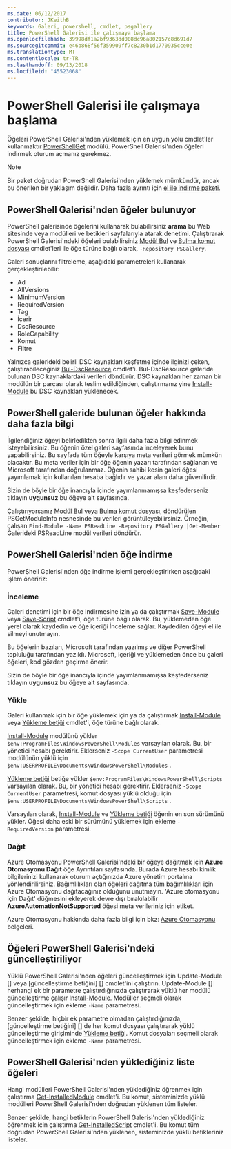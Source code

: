 ```yaml
---
ms.date: 06/12/2017
contributor: JKeithB
keywords: Galeri, powershell, cmdlet, psgallery
title: PowerShell Galerisi ile çalışmaya başlama
ms.openlocfilehash: 39998df1a2bf9363dd008dc96a802157c8d691d7
ms.sourcegitcommit: e46b868f56f359909ff7c8230b1d1770935cce0e
ms.translationtype: MT
ms.contentlocale: tr-TR
ms.lasthandoff: 09/13/2018
ms.locfileid: "45523068"
---
```

# <a name="get-started-with-the-powershell-gallery"></a>PowerShell Galerisi ile çalışmaya başlama

Öğeleri PowerShell Galerisi'nden yüklemek için en uygun yolu cmdlet'ler kullanmaktır [PowerShellGet](/powershell/module/powershellget) modülü. PowerShell Galerisi'nden öğeleri indirmek oturum açmanız gerekmez.

> [!NOTE]
> Bir paket doğrudan PowerShell Galerisi'nden yüklemek mümkündür, ancak bu önerilen bir yaklaşım değildir. Daha fazla ayrıntı için [el ile indirme paketi](https://msdn.microsoft.com/en-us/powershell/gallery/psgallery/how-to/working-with-items/manual-download.md).  


## <a name="discovering-items-from-the-powershell-gallery"></a>PowerShell Galerisi'nden öğeler bulunuyor

PowerShell galerisinde öğelerini kullanarak bulabilirsiniz **arama** bu Web sitesinde veya modülleri ve betikleri sayfalarıyla atarak denetimi. Çalıştırarak PowerShell Galerisi'ndeki öğeleri bulabilirsiniz [Modül Bul][] ve [Bulma komut dosyası][] cmdlet'leri ile öğe türüne bağlı olarak, `-Repository PSGallery`.

Galeri sonuçlarını filtreleme, aşağıdaki parametreleri kullanarak gerçekleştirilebilir:

- Ad
- AllVersions
- MinimumVersion
- RequiredVersion
- Tag
- İçerir
- DscResource
- RoleCapability
- Komut
- Filtre

Yalnızca galerideki belirli DSC kaynakları keşfetme içinde ilginizi çeken, çalıştırabileceğiniz [Bul-DscResource] cmdlet'i. Bul-DscResource galeride bulunan DSC kaynaklardaki verileri döndürür.
DSC kaynakları her zaman bir modülün bir parçası olarak teslim edildiğinden, çalıştırmanız yine [Install-Module][] bu DSC kaynakları yüklenecek.

## <a name="learning-about-items-in-the-powershell-gallery"></a>PowerShell galeride bulunan öğeler hakkında daha fazla bilgi

İlgilendiğiniz öğeyi belirledikten sonra ilgili daha fazla bilgi edinmek isteyebilirsiniz. Bu öğenin özel galeri sayfasında inceleyerek bunu yapabilirsiniz. Bu sayfada tüm öğeyle karşıya meta verileri görmek mümkün olacaktır. Bu meta veriler için bir öğe öğenin yazarı tarafından sağlanan ve Microsoft tarafından doğrulanmaz. Öğenin sahibi kesin galeri öğesi yayımlamak için kullanılan hesaba bağlıdır ve yazar alanı daha güvenilirdir.

Sizin de böyle bir öğe inancıyla içinde yayımlanmamışsa keşfederseniz tıklayın **uygunsuz** bu öğeye ait sayfasında.

Çalıştırıyorsanız [Modül Bul][] veya [Bulma komut dosyası][], döndürülen PSGetModuleInfo nesnesinde bu verileri görüntüleyebilirsiniz. Örneğin, çalışan `Find-Module -Name PSReadLine -Repository PSGallery |Get-Member`
Galerideki PSReadLine modül verileri döndürür.

## <a name="downloading-items-from-the-powershell-gallery"></a>PowerShell Galerisi'nden öğe indirme

PowerShell Galerisi'nden öğe indirme işlemi gerçekleştirirken aşağıdaki işlem öneririz:

### <a name="inspect"></a>İnceleme

Galeri denetimi için bir öğe indirmesine izin ya da çalıştırmak [Save-Module][] veya [Save-Script][] cmdlet'i, öğe türüne bağlı olarak. Bu, yüklemeden öğe yerel olarak kaydedin ve öğe içeriği İnceleme sağlar. Kaydedilen öğeyi el ile silmeyi unutmayın.

Bu öğelerin bazıları, Microsoft tarafından yazılmış ve diğer PowerShell topluluğu tarafından yazıldı.
Microsoft, içeriği ve yüklemeden önce bu galeri öğeleri, kod gözden geçirme önerir.

Sizin de böyle bir öğe inancıyla içinde yayımlanmamışsa keşfederseniz tıklayın **uygunsuz** bu öğeye ait sayfasında.

### <a name="install"></a>Yükle

Galeri kullanmak için bir öğe yüklemek için ya da çalıştırmak [Install-Module][] veya [Yükleme betiği][] cmdlet'i, öğe türüne bağlı olarak.

[Install-Module][] modülünü yükler `$env:ProgramFiles\WindowsPowerShell\Modules` varsayılan olarak.
Bu, bir yönetici hesabı gerektirir. Eklerseniz `-Scope CurrentUser` parametresi modülünün yüklü için `$env:USERPROFILE\Documents\WindowsPowerShell\Modules` .

[Yükleme betiği][] betiğe yükler `$env:ProgramFiles\WindowsPowerShell\Scripts` varsayılan olarak.
Bu, bir yönetici hesabı gerektirir. Eklerseniz `-Scope CurrentUser` parametresi, komut dosyası yüklü olduğu için `$env:USERPROFILE\Documents\WindowsPowerShell\Scripts` .

Varsayılan olarak, [Install-Module][] ve [Yükleme betiği][] öğenin en son sürümünü yükler.
Öğesi daha eski bir sürümünü yüklemek için ekleme `-RequiredVersion` parametresi.

### <a name="deploy"></a>Dağıt

Azure Otomasyonu PowerShell Galerisi'ndeki bir öğeye dağıtmak için **Azure Otomasyonu Dağıt** öğe Ayrıntıları sayfasında. Burada Azure hesabı kimlik bilgilerinizi kullanarak oturum açtığınızda Azure yönetim portalına yönlendirilirsiniz. Bağımlılıkları olan öğeleri dağıtma tüm bağımlılıkları için Azure Otomasyonu dağıtacağınız olduğunu unutmayın. 'Azure otomasyonu için Dağıt' düğmesini ekleyerek devre dışı bırakılabilir **AzureAutomationNotSupported** öğesi meta verileriniz için etiket.

Azure Otomasyonu hakkında daha fazla bilgi için bkz: [Azure Otomasyonu](/azure/automation) belgeleri.

## <a name="updating-items-from-the-powershell-gallery"></a>Öğeleri PowerShell Galerisi'ndeki güncelleştiriliyor

Yüklü PowerShell Galerisi'nden öğeleri güncelleştirmek için Update-Module [] veya [güncelleştirme betiğini] [] cmdlet'ini çalıştırın. Update-Module [] herhangi ek bir parametre çalıştırdığınızda çalıştırarak yüklü her modülü güncelleştirme çalışır [Install-Module][]. Modüller seçmeli olarak güncelleştirmek için ekleme `-Name` parametresi.

Benzer şekilde, hiçbir ek parametre olmadan çalıştırdığınızda, [güncelleştirme betiğini] [] de her komut dosyası çalıştırarak yüklü güncelleştirme girişiminde [Yükleme betiği][]. Komut dosyaları seçmeli olarak güncelleştirmek için ekleme `-Name` parametresi.

## <a name="list-items-that-you-have-installed-from-the-powershell-gallery"></a>PowerShell Galerisi'nden yüklediğiniz liste öğeleri

Hangi modülleri PowerShell Galerisi'nden yüklediğiniz öğrenmek için çalıştırma [Get-InstalledModule][] cmdlet'i. Bu komut, sisteminizde yüklü modülleri PowerShell Galerisi'nden doğrudan yüklenen tüm listeler.

Benzer şekilde, hangi betiklerin PowerShell Galerisi'nden yüklediğiniz öğrenmek için çalıştırma [Get-InstalledScript][] cmdlet'i. Bu komut tüm doğrudan PowerShell Galerisi'nden yüklenen, sisteminizde yüklü betikleriniz listeler.

[Bul-DscResource]: /powershell/module/powershellget/Find-DscResource
[Modül Bul]: /powershell/module/powershellget/Find-Module
[Bulma komut dosyası]: /powershell/module/powershellget/Find-Script
[Get-InstalledModule]: /powershell/module/powershellget/Get-InstalledModule
[Get-InstalledScript]: /powershell/module/powershellget/Get-InstalledScript
[Install-Module]: /powershell/module/powershellget/Install-Module
[Yükleme betiği]: /powershell/module/powershellget/Install-Script
[Publish-Module]: /powershell/module/powershellget/Publish-Module
[Publish-Script]: /powershell/module/powershellget/Publish-Script
[Register-PSRepository]: /powershell/module/powershellget/Register-Repository
[Save-Module]: /powershell/module/powershellget/Save-Module
[Save-Script]: /powershell/module/powershellget/Save-Script